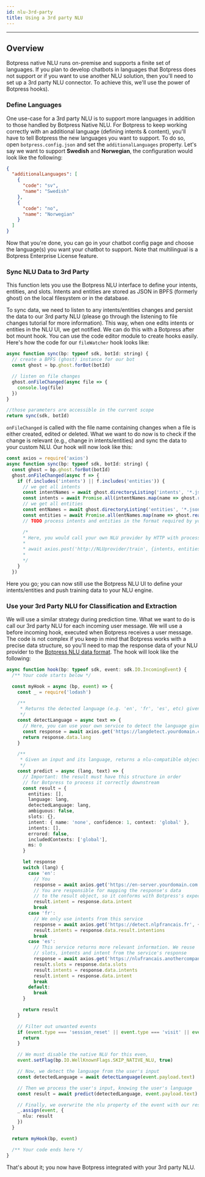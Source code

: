 ```yaml
---
id: nlu-3rd-party
title: Using a 3rd party NLU
---
```


--------------

## Overview
Botpress native NLU runs on-premise and supports a finite set of languages. If you plan to develop chatbots in languages that Botpress does not support or if you want to use another NLU solution, then you'll need to set up a 3rd party NLU connector. To achieve this, we'll use the power of Botpress hooks).

### Define Languages
One use-case for a 3rd party NLU is to support more languages in addition to those handled by Botpress Native NLU. For Botpress to keep working correctly with an additional language (defining intents & content), you'll have to tell Botpress the new languages you want to support. To do so, open `botpress.config.json` and set the `additionalLanguages` property. Let's say we want to support **Swedish** and **Norwegian**, the configuration would look like the following:

```json
{
  "additionalLanguages": [
    {
      "code": "sv",
      "name": "Swedish"
    },
    {
      "code": "no",
      "name": "Norwegian"
    }
  ]
}
```

Now that you're done, you can go in your chatbot config page and choose the language(s) you want your chatbot to support. Note that multilingual is a Botpress Enterprise License feature.

### Sync NLU Data to 3rd Party
This function lets you use the Botpress NLU interface to define your intents, entities, and slots. Intents and entities are stored as JSON in BPFS (formerly ghost) on the local filesystem or in the database.

To sync data, we need to listen to any intents/entities changes and persist the data to our 3rd party NLU (please go through the listening to file changes tutorial for more information). This way, when one edits intents or entities in the NLU UI, we get notified. We can do this with a Botpress after bot mount hook. You can use the code editor module to create hooks easily. Here's how the code for our `fileWatcher` hook looks like:

```js
async function sync(bp: typeof sdk, botId: string) {
  // create a BPFS (ghost) instance for our bot
  const ghost = bp.ghost.forBot(botId)

  // listen on file changes
  ghost.onFileChanged(async file => {
    console.log(file)
  })
}

//those parameters are accessible in the current scope
return sync(sdk, botId)
```

`onFileChanged` is called with the file name containing changes when a file is either created, edited or deleted. What we want to do now is to check if the change is relevant (e.g., change in intents/entities) and sync the data to your custom NLU. Our hook will now look like this:

```js
const axios = require('axios')
async function sync(bp: typeof sdk, botId: string) {
  const ghost = bp.ghost.forBot(botId)
  ghost.onFileChanged(async f => {
    if (f.includes('intents') || f.includes('entities')) {
      // we get all intents
      const intentNames = await ghost.directoryListing('intents', '*.json')
      const intents = await Promise.all(intentNames.map(name => ghost.readFileAsObject('intents', name)))
      // we get all entities
      const entNames = await ghost.directoryListing('entities', '*.json')
      const entities = await Promise.all(entNames.map(name => ghost.readFileAsObject('entities', name)))
      // TODO process intents and entities in the format required by your NLU

      /*
      * Here, you would call your own NLU provider by HTTP with processed data
      *
      * await axios.post('http://NLUprovider/train', {intents, entities})
      *
      */
    }
  })
```

Here you go; you can now still use the Botpress NLU UI to define your intents/entities and push training data to your NLU engine.

### Use your 3rd Party NLU for Classification and Extraction
We will use a similar strategy during prediction time. What we want to do is call our 3rd party NLU for each incoming user message. We will use a before incoming hook, executed when Botpress receives a user message. The code is not complex if you keep in mind that Botpress works with a precise data structure, so you'll need to map the response data of your NLU provider to the [Botpress NLU data format](https://botpress.com/reference/interfaces/_botpress_sdk_.io.eventunderstanding.html). The hook will look like the following:

```ts
async function hook(bp: typeof sdk, event: sdk.IO.IncomingEvent) {
  /** Your code starts below */

  const myHook = async (bp, event) => {
    const _ = require('lodash')

    /**
     * Returns the detected language (e.g. 'en', 'fr', 'es', etc) given a string of text
     */
    const detectLanguage = async text => {
      // Here, you can use your own service to detect the language given the user's text
      const response = await axios.get('https://langdetect.yourdomain.com', { input: text })
      return response.data.lang
    }

    /**
     * Given an input and its language, returns a nlu-compatible object
     */
    const predict = async (lang, text) => {
      // Important: the result must have this structure in order
      // for Botpress to process it correctly downstream
      const result = {
        entities: [],
        language: lang,
        detectedLanguage: lang,
        ambiguous: false,
        slots: {},
        intent: { name: 'none', confidence: 1, context: 'global' },
        intents: [],
        errored: false,
        includedContexts: ['global'],
        ms: 0
      }

      let response
      switch (lang) {
        case 'en':
          // You
          response = await axios.get('https://en-server.yourdomain.com', { input: text })
          // You are responsible for mapping the response's data
          // to the result object, so it conforms with Botpress's expected format
          result.intent = response.data.intent
          break
        case 'fr':
          // We only use intents from this service
          response = await axios.get('https://detect.nlpfrancais.fr', { input: text })
          result.intents = response.data.result.intentions
          break
        case 'es':
          // This service returns more relevant information. We reuse
          // slots, intents and intent from the service's response
          response = await axios.get('https://nlufrancais.anothercompany.com', { input: text })
          result.slots = response.data.slots
          result.intents = response.data.intents
          result.intent = response.data.intent
          break
        default:
          break
      }

      return result
    }

    // Filter out unwanted events
    if (event.type === 'session_reset' || event.type === 'visit' || event.type === 'bp_dialog_timeout') {
      return
    }

    // We must disable the native NLU for this even,
    event.setFlag(bp.IO.WellKnownFlags.SKIP_NATIVE_NLU, true)

    // Now, we detect the language from the user's input
    const detectedLanguage = await detectLanguage(event.payload.text)

    // Then we process the user's input, knowing the user's language
    const result = await predict(detectedLanguage, event.payload.text)

    // Finally, we overwrite the nlu property of the event with our results
    _.assign(event, {
      nlu: result
    })
  }

  return myHook(bp, event)

  /** Your code ends here */
}
```

That's about it; you now have Botpress integrated with your 3rd party NLU.
